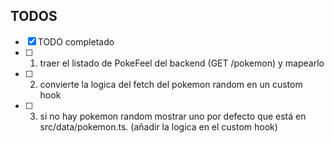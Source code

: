 ## TODOS

- [x] TODO completado
- [ ] 1. traer el listado de PokeFeel del backend (GET /pokemon) y mapearlo
- [ ] 2. convierte la logica del fetch del pokemon random en un custom hook
- [ ] 3. si no hay pokemon random mostrar uno por defecto que está en src/data/pokemon.ts. (añadir la logica en el custom hook)
